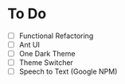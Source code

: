 # To Do

- [ ] Functional Refactoring
- [ ] Ant UI
- [ ] One Dark Theme
- [ ] Theme Switcher
- [ ] Speech to Text (Google NPM)
